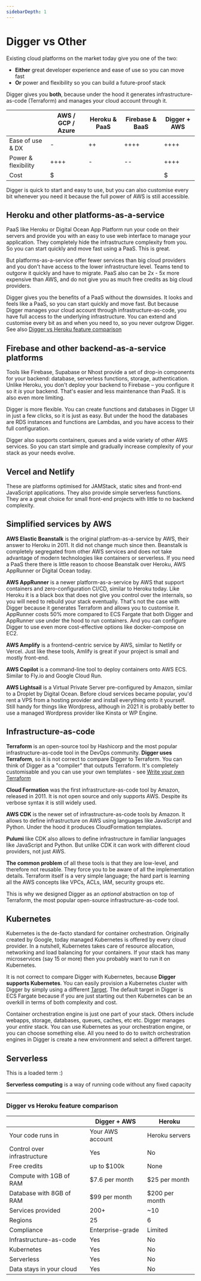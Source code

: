 ```yaml
---
sidebarDepth: 1
---
```

# Digger vs Other

Existing cloud platforms on the market today give you one of the two:

- **Either** great developer experience and ease of use so you can move fast
- **Or** power and flexibility so you can build a future-proof stack

Digger gives you **both**, because under the hood it generates infrastructure-as-code (Terraform) and manages your cloud account through it.

|                             | AWS / GCP / Azure       | Heroku & PaaS     | Firebase & BaaS | Digger + AWS
| --------------------------- | ----------------------- | ----------------- |-----------------|--------------
| Ease of use & DX            | -                       | ++                | ++++            | ++++
| Power & flexibility         | ++++                    | -                 | --              | ++++
| Cost                        | $                       | $$$$              | $$$$            | $


Digger is quick to start and easy to use, but you can also customise every bit whenever you need it because the full power of AWS is still accessible.

## Heroku and other platforms-as-a-service
PaaS like Heroku or Digital Ocean App Platform run your code on their servers and provide you with an easy to use web interface to manage your application. They completely hide the infrastructure complexity from you. So you can start quickly and move fast using a PaaS. This is great.

But platforms-as-a-service offer fewer services than big cloud providers and you don't have access to the lower infrastructure level. Teams tend to outgorw it quickly and have to migrate. PaaS also can be 2x - 5x more expensive than AWS, and do not give you as much free credits as big cloud providers.

Digger gives you the benefits of a PaaS without the downsides. It looks and feels like a PaaS, so you can start quickly and move fast. But because Digger manages your cloud account through infrastructure-as-code, you have full access to the underlying infrastructure. You can extend and customise every bit as and when you need to, so you never outgrow Digger. See also [Digger vs Heroku feature comparison](#digger-vs-heroku-feature-comparison)

## Firebase and other backend-as-a-service platforms

Tools like Firebase, Supabase or Nhost provide a set of drop-in components for your backend: database, serverless functions, storage, authentication. Unlike Heroku, you don't deploy your backend to Firebase – you configure it so it *is* your backend. That's easier and less maintenance than PaaS. It is also even more limiting.

Digger is more flexible. You can create functions and databases in Digger UI in just a few clicks, so it is just as easy. But under the hood the databases are RDS instances and functions are Lambdas, and you have access to their full configuration.

Digger also supports containers, queues and a wide variety of other AWS services. So you can start simple and gradually increase complexity of your stack as your needs evolve.

## Vercel and Netlify

These are platforms optimised for JAMStack, static sites and front-end JavaScript applications. They also provide simple serverless functions. They are a great choice for small front-end projects with little to no backend complexity.

## Simplified services by AWS

**AWS Elastic Beanstalk** is the original platfrom-as-a-service by AWS, their answer to Heroku in 2011. It did not change much since then. Beanstalk is completely segregated from other AWS services and does not take advantage of modern technologies like containers or serverless. If you need a PaaS there there is little reason to choose Beanstalk over Heroku, AWS AppRunner or Digital Ocean today.

**AWS AppRunner** is a newer platform-as-a-service by AWS that support containers and zero-configuration CI/CD, similar to Heroku today. Like Heroku it is a black box that does not give you control over the internals, so you will need to rebuild your stack eventually. That's not the case with Digger because it generates Terraform and allows you to customise it. AppRunner costs 50% more compared to ECS Fargate that both Digger and AppRunner use under the hood to run containers. And you can configure Digger to use even more cost-effective options like docker-compose on EC2.

**AWS Amplify** is a frontend-centric service by AWS, similar to Netlify or Vercel. Just like these tools, Amlify is great if your project is small and mostly front-end.

**AWS Copilot** is a command-line tool to deploy containers onto AWS ECS. Similar to Fly.io and Google Cloud Run.

**AWS Lightsail** is a Virtual Private Server pre-configured by Amazon, similar to a Droplet by Digital Ocean. Before cloud services became popular, you'd rent a VPS from a hosting provider and install everything onto it yourself. Still handy for things like Wordpress, although in 2021 it is probably better to use a managed Wordpress provider like Kinsta or WP Engine.

## Infrastructure-as-code

**Terraform** is an open-source tool by Hashicorp and the most popular infrastructure-as-code tool in the DevOps community. **Digger uses Terraform**, so it is not correct to compare Digger to Terraform. You can think of Digger as a "compiler" that outputs Terraform. It's completely customisable and you can use your own templates - see [Write your own Terraform](../customize/terraform)

**Cloud Formation** was the first infrastructure-as-code tool by Amazon, released in 2011. It is not open source and only supports AWS. Despite its verbose syntax it is still widely used.

**AWS CDK** is the newer set of infrastructure-as-code tools by Amazon. It allows to define infrastructure on AWS using languages like JavaScript and Python. Under the hood it produces CloudFormation templates.

**Pulumi** like CDK also allows to define infrastructure in familiar languages like JavaScript and Python. But unlike CDK it can work with different cloud providers, not just AWS.

**The common problem** of all these tools is that they are low-level, and therefore not reusable. They force you to be aware of all the implementation details. Terraform itself is a very simple language; the hard part is learning all the AWS concepts like VPCs, ACLs, IAM, security groups etc.

This is why we designed Digger as an _optional_ abstraction on top of Terraform, the most popular open-source infrastructure-as-code tool.

## Kubernetes

Kubernetes is the de-facto standard for container orchestration. Originally created by Google, today managed Kubernetes is offered by every cloud provider. In a nutshell, Kubernetes takes care of resource allocation, networking and load balancing for your containers. If your stack has many microservices (say 15 or more) then you probably want to run it on Kubernetes.

It is not correct to compare Digger with Kubernetes, because **Digger supports Kubernetes**. You can easily provision a Kubernetes cluster with Digger by simply using a different [Target](./understanding-targets). The default target in Digger is ECS Fargate because if you are just starting out then Kubernetes can be an overkill in terms of both complexity and cost.

Container orchestration engine is just one part of your stack. Others include webapps, storage, databases, queues, caches, etc etc. Digger manages your _entire_ stack. You can use Kubernetes as your orchestration engine, or you can choose something else. All you need to do to switch orchestration engines in Digger is create a new environment and select a different target.

## Serverless

This is a loaded term :)

**Serverless computing** is a way of running code without any fixed capacity

----------

### Digger vs Heroku feature comparison

|                             | Digger + AWS            | Heroku            |
| --------------------------- | ----------------------- | ----------------- |
| Your code runs in           | Your AWS account        | Heroku servers    |
| Control over infrastructure | Yes                     | No                |
| Free credits                | up to $100k             | None              |
| Compute with 1GB of RAM     | $7.6 per month          | $25 per month     |
| Database with 8GB of RAM    | $99 per month           | $200 per month    |
| Services provided           | 200+                    | ~10               |
| Regions                     | 25                      | 6                 |
| Compliance                  | Enterprise-grade        | Limited           |
| Infrastructure-as-code      | Yes                     | No                |
| Kubernetes                  | Yes                     | No                |
| Serverless                  | Yes                     | No                |
| Data stays in your cloud    | Yes                     | No                |
